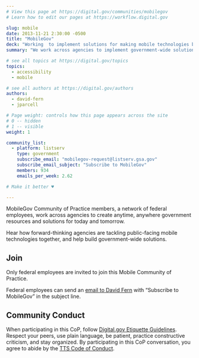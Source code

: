 ```yaml
---
# View this page at https://digital.gov/communities/mobilegov
# Learn how to edit our pages at https://workflow.digital.gov

slug: mobile
date: 2013-11-21 2:30:00 -0500
title: "MobileGov"
deck: "Working  to implement solutions for making mobile technologies better in government"
summary: "We work across agencies to implement government-wide solutions for making mobile technologies better."

# see all topics at https://digital.gov/topics
topics:
  - accessibility
  - mobile

# see all authors at https://digital.gov/authors
authors:
  - david-fern
  - jparcell

# Page weight: controls how this page appears across the site
# 0 -- hidden
# 1 -- visible
weight: 1

community_list:
  - platform: listserv
    type: government
    subscribe_email: "mobilegov-request@listserv.gsa.gov"
    subscribe_email_subject: "Subscribe to MobileGov"
    members: 934
    emails_per_week: 2.62

# Make it better ♥

---
```


MobileGov Community of Practice members, a network of federal employees, work across agencies to create anytime, anywhere government resources and solutions for today and tomorrow.

Hear how forward-thinking agencies are tackling public-facing mobile technologies together, and help build government-wide solutions.

## Join

Only federal employees are invited to join this Mobile Community of Practice.

Federal employees can send an [email to David Fern](mailto:mobilegov-request@listserv.gsa.gov) with “Subscribe to MobileGov” in the subject line.

## Community Conduct
When participating in this CoP, follow [Digital.gov Etiquette Guidelines](https://digital.gov/communities/manage-your-subscription/). Respect your peers, use plain language, be patient, practice constructive criticism, and stay organized. By participating in this CoP conversation, you agree to abide by the [TTS Code of Conduct](https://handbook.tts.gsa.gov/code-of-conduct/).
